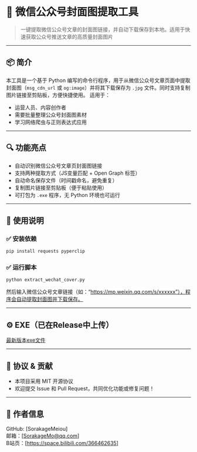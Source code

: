 # 🌟 微信公众号封面图提取工具
> 一键提取微信公众号文章的封面图链接，并自动下载保存到本地。适用于快速获取公众号推送文章的高质量封面图片
---

## 📦 简介
本工具是一个基于 Python 编写的命令行程序，用于从微信公众号文章页面中提取封面图（`msg_cdn_url` 或 `og:image`）并将其下载保存为 `.jpg` 文件。同时支持复制图片链接至剪贴板，方便快捷使用。
适用于：
- 运营人员、内容创作者
- 需要批量整理公众号封面图素材
- 学习网络爬虫与正则表达式应用
---

## 🔍 功能亮点
- 自动识别微信公众号文章页封面图链接  
- 支持两种提取方式（JS变量匹配 + Open Graph 标签）  
- 自动命名保存文件（时间戳命名，避免重复）  
- 复制图片链接至剪贴板（便于粘贴使用）  
- 可打包为 `.exe` 程序，无 Python 环境也可运行  
---

## 🧰 使用说明

### ✅ 安装依赖
```bash
pip install requests pyperclip
```
### ✅ 运行脚本
```bash
python extract_wechat_cover.py
```
然后输入微信公众号文章链接（如：“https://mp.weixin.qq.com/s/xxxxxx”），程序会自动提取封面图并下载保存。

---

## ⚙️ EXE（已在Release中上传）
[最新版本exe文件](https://github.com/SorakageMeiou/WeixinPublicCoverExtractor/releases/tag/WeixinWorks)

---

## 📝 协议 & 贡献

- 本项目采用 MIT 开源协议
- 欢迎提交 Issue 和 Pull Request，共同优化功能或修复问题！

---

## 👤 作者信息

GitHub: [SorakageMeiou]  
邮箱：[SorakageMo@qq.com]  
B站页：[https://space.bilibili.com/366462635]
